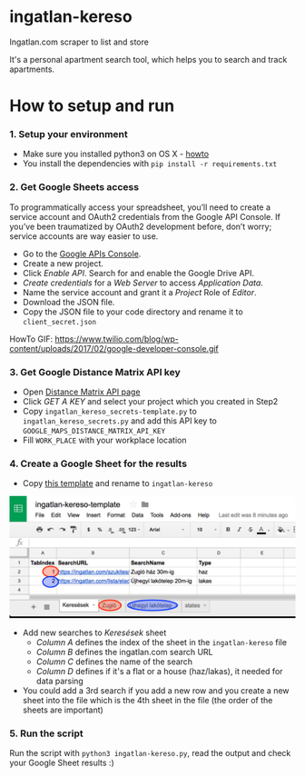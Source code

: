 # ingatlan-kereso
Ingatlan.com scraper to list and store 

It's a personal apartment search tool, which helps you to search and track apartments.

# How to setup and run

### 1. Setup your environment

- Make sure you installed python3 on OS X - [howto](http://python-guide-pt-br.readthedocs.io/en/latest/starting/install3/osx/)
- You install the dependencies with `pip install -r requirements.txt`

### 2. Get Google Sheets access

To programmatically access your spreadsheet, you’ll need to create a service account and OAuth2 credentials from the Google API Console. If you’ve been traumatized by OAuth2 development before, don’t worry; service accounts are way easier to use.

- Go to the [Google APIs Console](https://console.developers.google.com/).
- Create a new project.
- Click *Enable API*. Search for and enable the Google Drive API.
- *Create credentials* for a *Web Server* to access *Application Data*.
- Name the service account and grant it a *Project* Role of *Editor*.
- Download the JSON file.
- Copy the JSON file to your code directory and rename it to `client_secret.json`

HowTo GIF: https://www.twilio.com/blog/wp-content/uploads/2017/02/google-developer-console.gif

### 3. Get Google Distance Matrix API key

- Open [Distance Matrix API page](https://developers.google.com/maps/documentation/distance-matrix/)
- Click *GET A KEY* and select your project which you created in Step2
- Copy `ingatlan_kereso_secrets-template.py` to `ingatlan_kereso_secrets.py` and add this API key to `GOOGLE_MAPS_DISTANCE_MATRIX_API_KEY`
- Fill `WORK_PLACE` with your workplace location

### 4. Create a Google Sheet for the results

- Copy [this template](https://docs.google.com/spreadsheets/d/1amDZaunjAGld6JRCoIpNg4sxNu-mHLQkDGbHmVx5_iY/edit?usp=sharing) and rename to `ingatlan-kereso`

![ScreenShot](https://raw.githubusercontent.com/CsabaSzabo/ingatlan-kereso/master/readme-images/ingatlan-kereso-template.jpg)

- Add new searches to *Keresések* sheet
  - *Column A* defines the index of the sheet in the `ingatlan-kereso` file
  - *Column B* defines the ingatlan.com search URL
  - *Column C* defines the name of the search
  - *Column D* defines if it's a flat or a house (haz/lakas), it needed for data parsing
- You could add a 3rd search if you add a new row and you create a new sheet into the file which is the 4th sheet in the file (the order of the sheets are important)

### 5. Run the script
Run the script with `python3 ingatlan-kereso.py`, read the output and check your Google Sheet results :)

